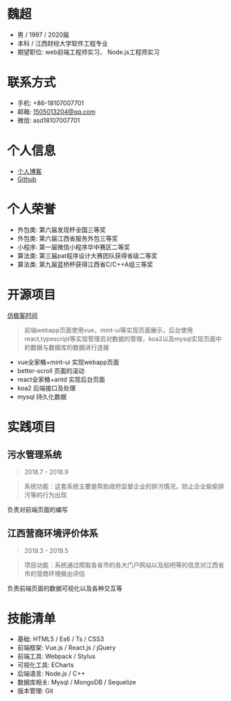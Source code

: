 # 魏超
- 男 / 1997 / 2020届
- 本科 / 江西财经大学软件工程专业
- 期望职位: web前端工程师实习、 Node.js工程师实习

# 联系方式
- 手机: +86-18107007701
- 邮箱: 1505013204@qq.com
- 微信: asd18107007701

# 个人信息
- [个人博客](http://www.xiaopangchao.cn)
- [Github](https://github.com/I-will-be-back)

# 个人荣誉
- 外包类: 第六届发现杯全国三等奖
- 外包类: 第六届江西省服务外包三等奖
- 小程序: 第一届微信小程序华中赛区二等奖
- 算法类: 第三届pat程序设计大赛团队获得省级二等奖
- 算法类: 第九届蓝桥杯获得江西省C/C++A组三等奖

# 开源项目
[仿极客时间](https://github.com/I-will-be-back/vueCodeFiles/tree/master/geekTime)
> 前端webapp页面使用vue，mint-ui等实现页面展示，后台使用react,typescript等实现管理员对数据的管理，koa2以及mysql实现页面中的数据与数据库的数据进行连接
- vue全家桶+mint-ui 实现webapp页面
- better-scroll 页面的滚动
- react全家桶+antd 实现后台页面
- koa2 后端接口及处理
- mysql 持久化数据

# 实践项目
## 污水管理系统
> 2018.7 - 2018.9

> 系统功能：这套系统主要是帮助政府监督企业的排污情况，防止企业偷偷排污等的行为出现

负责对前端页面的编写

## 江西营商环境评价体系
> 2019.3 - 2019.5

> 项目功能：系统通过爬取各省市的各大门户网站以及贴吧等的信息对江西省市的营商环境做出评估

负责前端页面的数据可视化以及各种交互等

# 技能清单
- 基础: HTML5 / Es6 / Ts / CSS3
- 前端框架: Vue.js / React.js / jQuery
- 前端工具: Webpack / Stylus
- 可视化工具: ECharts
- 后端语言: Node.js / C++
- 数据库相关: Mysql / MongoDB / Sequelize
- 版本管理: Git